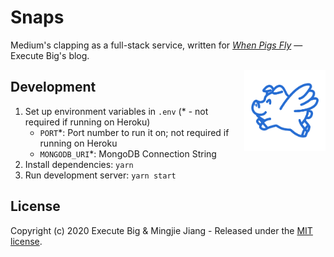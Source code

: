 # Snaps

Medium's clapping as a full-stack service, written for [_When Pigs Fly_](https://executebig.org/blog) — Execute Big's blog. 

<img src="assets/img/executebig-logo.png" width="130" alt="Execute Pig" align="right">

## Development

1. Set up environment variables in `.env` (* - not required if running on Heroku)
    * `PORT`*: Port number to run it on; not required if running on Heroku
    * `MONGODB_URI`*: MongoDB Connection String
1. Install dependencies: `yarn`
1. Run development server: `yarn start`

## License

Copyright (c) 2020 Execute Big & Mingjie Jiang - Released under the [MIT license](LICENSE).